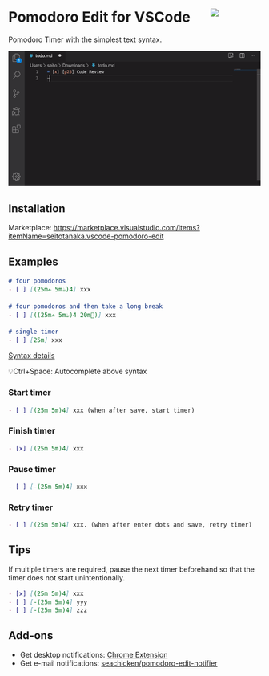 # <img src="https://raw.githubusercontent.com/seachicken/pomodoro-edit-core/master/.github/logo.png" align="right" width="100"> Pomodoro Edit for VSCode

Pomodoro Timer with the simplest text syntax.

![Demonstration](.github/demo.gif)

## Installation

Marketplace: https://marketplace.visualstudio.com/items?itemName=seitotanaka.vscode-pomodoro-edit

## Examples

```md
# four pomodoros
- [ ] [(25m✍️ 5m☕️)4] xxx

# four pomodoros and then take a long break
- [ ] [((25m✍️ 5m☕️)4 20m🛌)] xxx

# single timer
- [ ] [25m] xxx
```

[Syntax details](https://github.com/seachicken/pomodoro-edit-core#syntax)

💡Ctrl+Space: Autocomplete above syntax

### Start timer

```md
- [ ] [(25m 5m)4] xxx (when after save, start timer)
```

### Finish timer

```md
- [x] [(25m 5m)4] xxx
```

### Pause timer

```md
- [ ] [-(25m 5m)4] xxx
```

### Retry timer

```md
- [ ] [(25m 5m)4] xxx. (when after enter dots and save, retry timer)
```

## Tips

If multiple timers are required, pause the next timer beforehand so that the timer does not start unintentionally.

```md
- [x] [(25m 5m)4] xxx
- [ ] [-(25m 5m)4] yyy
- [ ] [-(25m 5m)4] zzz
```

## Add-ons

- Get desktop notifications: [Chrome Extension](https://chrome.google.com/webstore/detail/pomodoro-edit/mijjbmjlpkgjjpfkekdjgnkemlcfpcpo)
- Get e-mail notifications: [seachicken/pomodoro-edit-notifier](https://github.com/seachicken/pomodoro-edit-notifier)
